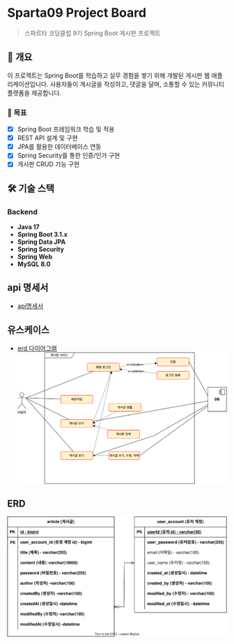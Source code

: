 # Sparta09 Project Board

> 스파르타 코딩클럽 9기 Spring Boot 게시판 프로젝트

## 📖 개요

이 프로젝트는 Spring Boot를 학습하고 실무 경험을 쌓기 위해 개발된 게시판 웹 애플리케이션입니다.
사용자들이 게시글을 작성하고, 댓글을 달며, 소통할 수 있는 커뮤니티 플랫폼을 제공합니다.

### 🎯 목표

- [x] Spring Boot 프레임워크 학습 및 적용
- [x] REST API 설계 및 구현
- [x] JPA를 활용한 데이터베이스 연동
- [x] Spring Security를 통한 인증/인가 구현
- [x] 게시판 CRUD 기능 구현

## 🛠 기술 스택

### Backend
- **Java 17**
- **Spring Boot 3.1.x**
- **Spring Data JPA**
- **Spring Security**
- **Spring Web**
- **MySQL 8.0**

## api 명세서
* [api명세서](https://docs.google.com/spreadsheets/d/1ZDD5eHbfIcoQri37fmk7OmVPeSwSEOyQMG-CVfNH20Q/edit?gid=564540372#gid=564540372)

## 유스케이스 
* [erd 다이어그램](https://github.com/yuni02/sparta09-project-board/blob/feature/%239-db/document/sparta-board-erd.svg)
![유즈케이스 다이어그램](/document/use-case.svg)

## ERD
![erd 다이어그램](./document/sparta-board-erd.svg)

